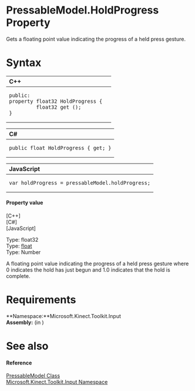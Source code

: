 PressableModel.HoldProgress Property  
====================================  

Gets a floating point value indicating the progress of a held press gesture. <span id="syntaxSection"></span>

Syntax  
======  

<table>
<colgroup>
<col width="100%" />
</colgroup>
<thead>
<tr class="header">
<th align="left">C++</th>
</tr>
</thead>
<tbody>
<tr class="odd">
<td align="left"><pre><code>public:  
property float32 HoldProgress {  
         float32 get ();  
}</code></pre></td>
</tr>
</tbody>
</table>

<table>
<colgroup>
<col width="100%" />
</colgroup>
<thead>
<tr class="header">
<th align="left">C#</th>
</tr>
</thead>
<tbody>
<tr class="odd">
<td align="left"><pre><code>public float HoldProgress { get; }</code></pre></td>
</tr>
</tbody>
</table>

<table>
<colgroup>
<col width="100%" />
</colgroup>
<thead>
<tr class="header">
<th align="left">JavaScript</th>
</tr>
</thead>
<tbody>
<tr class="odd">
<td align="left"><pre><code>var holdProgress = pressableModel.holdProgress;</code></pre></td>
</tr>
</tbody>
</table>

<span id="ID4ER"></span>
#### Property value  

[C++]   
 [C\#]   
 [JavaScript]   

Type: float32  
Type: [float](http://msdn.microsoft.com/en-us/library/system.single.aspx)  
Type: Number  

A floating point value indicating the progress of a held press gesture where 0 indicates the hold has just begun and 1.0 indicates that the hold is complete.  

<span id="requirements"></span>

Requirements  
============  

**Namespace:**Microsoft.Kinect.Toolkit.Input  
**Assembly:** (in )  

<span id="ID4E3"></span>

See also  
========  

<span id="ID4E5"></span>
#### Reference  

[PressableModel Class](../../PressableModel_Class.md)  
 [Microsoft.Kinect.Toolkit.Input Namespace](../../../Kinect.Toolkit.Input.md)  



<!--Please do not edit the data in the comment block below.-->
<!--
TOCTitle : HoldProgress Property
RLTitle : PressableModel.HoldProgress Property
KeywordK : HoldProgress property
KeywordK : PressableModel.HoldProgress property
KeywordF : Microsoft.Kinect.Toolkit.Input.PressableModel.HoldProgress
KeywordF : PressableModel.HoldProgress
KeywordF : HoldProgress
KeywordF : Microsoft.Kinect.Toolkit.Input.PressableModel.HoldProgress
KeywordA : P:Microsoft.Kinect.Toolkit.Input.PressableModel.HoldProgress
AssetID : P:Microsoft.Kinect.Toolkit.Input.PressableModel.HoldProgress
Locale : en-us
CommunityContent : 1
APIType : Managed
APILocation : 
APIName : Microsoft.Kinect.Toolkit.Input.PressableModel.HoldProgress
TargetOS : Windows
TopicType : kbSyntax
DevLang : VB
DevLang : CSharp
DevLang : JavaScript
DevLang : C++
DocSet : K4Wv2
ProjType : K4Wv2Proj
Technology : Kinect for Windows
Product : Kinect for Windows SDK v2
productversion : 20
-->
